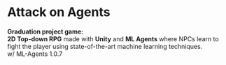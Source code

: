 # Attack on Agents

<b>Graduation project game:</b>
<br />
<b>2D Top-down RPG</b> made with <b>Unity</b> and <b>ML Agents</b> where NPCs learn to fight the player using state-of-the-art machine learning techniques.
<br />
w/ ML-Agents 1.0.7


